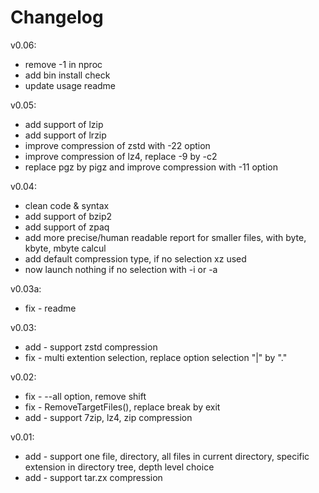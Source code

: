 # Changelog
v0.06:
* remove -1 in nproc
* add bin install check
* update usage readme

v0.05:
* add support of lzip
* add support of lrzip
* improve compression of zstd with -22 option
* improve compression of lz4, replace -9 by -c2
* replace pgz by pigz and improve compression with -11 option

v0.04:
* clean code & syntax
* add support of bzip2
* add support of zpaq
* add more precise/human readable report for smaller files, with byte, kbyte, mbyte calcul
* add default compression type, if no selection xz used
* now launch nothing if no selection with -i or -a

v0.03a:
* fix - readme

v0.03:
* add - support zstd compression
* fix - multi extention selection, replace option selection "|" by "."

v0.02:
* fix - --all option, remove shift
* fix - RemoveTargetFiles(), replace break by exit
* add - support 7zip, lz4, zip compression

v0.01:
* add - support one file, directory, all files in current directory, specific extension in directory tree, depth level choice 
* add - support tar.zx compression
